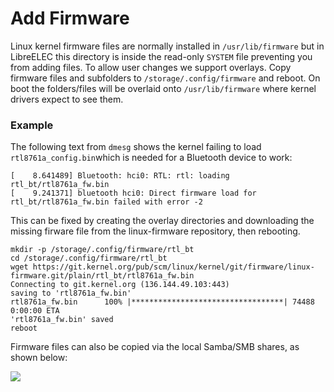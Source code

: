 # Add Firmware

Linux kernel firmware files are normally installed in `/usr/lib/firmware` but in LibreELEC this directory is inside the read-only `SYSTEM` file preventing you from adding files. To allow user changes we support overlays. Copy firmware files and subfolders to `/storage/.config/firmware` and reboot. On boot the folders/files will be overlaid onto `/usr/lib/firmware` where kernel drivers expect to see them.

### Example

The following text from `dmesg` shows the kernel failing to load `rtl8761a_config.bin`which is needed for a Bluetooth device to work:

```text
[    8.641489] Bluetooth: hci0: RTL: rtl: loading rtl_bt/rtl8761a_fw.bin
[    9.241371] bluetooth hci0: Direct firmware load for rtl_bt/rtl8761a_fw.bin failed with error -2
```

This can be fixed by creating the overlay directories and downloading the missing firware file from the linux-firmware repository, then rebooting.

```text
mkdir -p /storage/.config/firmware/rtl_bt
cd /storage/.config/firmware/rtl_bt
wget https://git.kernel.org/pub/scm/linux/kernel/git/firmware/linux-firmware.git/plain/rtl_bt/rtl8761a_fw.bin
Connecting to git.kernel.org (136.144.49.103:443)
saving to 'rtl8761a_fw.bin'
rtl8761a_fw.bin      100% |**********************************| 74488  0:00:00 ETA
'rtl8761a_fw.bin' saved
reboot
```

Firmware files can also be copied via the local Samba/SMB shares, as shown below:

![](../.gitbook/assets/firmware.gif)

